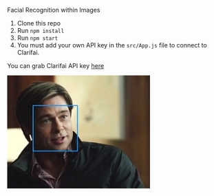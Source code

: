 Facial Recognition within Images

1. Clone this repo
2. Run `npm install`
3. Run `npm start`
4. You must add your own API key in the `src/App.js` file to connect to Clarifai.

You can grab Clarifai API key [here](https://www.clarifai.com/)

![alt tag](https://raw.githubusercontent.com/TheCodeWorm/facial-recognition/master/748f183999d3cfb3f63f6a2c04bf0dae.png)
